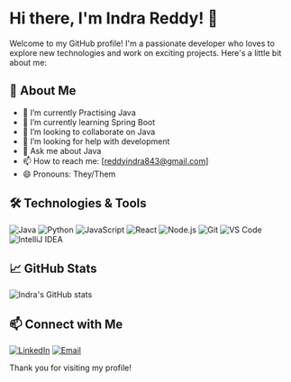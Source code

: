 # Hi there, I'm Indra Reddy! 👋

Welcome to my GitHub profile! I'm a passionate developer who loves to explore new technologies and work on exciting projects. Here's a little bit about me:

## 🚀 About Me

- 🔭 I’m currently Practising Java
- 🌱 I’m currently learning Spring Boot
- 👯 I’m looking to collaborate on Java
- 🤔 I’m looking for help with development 
- 💬 Ask me about Java
- 📫 How to reach me: [reddyindra843@gmail.com]
- 😄 Pronouns: They/Them

## 🛠️ Technologies & Tools

![Java](https://img.shields.io/badge/-Java-007396?logo=java&logoColor=white&style=flat)
![Python](https://img.shields.io/badge/-Python-3776AB?logo=python&logoColor=white&style=flat)
![JavaScript](https://img.shields.io/badge/-JavaScript-F7DF1E?logo=javascript&logoColor=black&style=flat)
![React](https://img.shields.io/badge/-React-61DAFB?logo=react&logoColor=black&style=flat)
![Node.js](https://img.shields.io/badge/-Node.js-339933?logo=node.js&logoColor=white&style=flat)
![Git](https://img.shields.io/badge/-Git-F05032?logo=git&logoColor=white&style=flat)
![VS Code](https://img.shields.io/badge/-VS_Code-007ACC?logo=visual-studio-code&logoColor=white&style=flat)
![IntelliJ IDEA](https://img.shields.io/badge/-IntelliJ%20IDEA-000000?logo=intellij-idea&logoColor=white&style=flat)

## 📈 GitHub Stats

![Indra's GitHub stats](https://github-readme-stats.vercel.app/api?username=indrareddy333&show_icons=true&theme=radical)


## 📫 Connect with Me

[![LinkedIn](https://img.shields.io/badge/-LinkedIn-0A66C2?logo=linkedin&logoColor=white&style=flat)](https://www.linkedin.com/in/indrareddy/)
[![Email](https://img.shields.io/badge/-Email-D14836?logo=gmail&logoColor=white&style=flat)](mailto:reddyindra843@gmail.com)

Thank you for visiting my profile!
